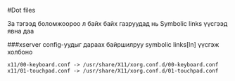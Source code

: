 #Dot files

За тэгээд боломжоороо л байх байх газруудад нь Symbolic links үүсгээд явна даа

###xserver config-уудыг дараах байршилруу symbolic links[ln] үүсгэж холбоно

`x11/00-keyboard.conf -> /usr/share/X11/xorg.conf.d/00-keyboard.conf`
`x11/01-touchpad.conf -> /usr/share/X11/xorg.conf.d/01-touchpad.conf`
